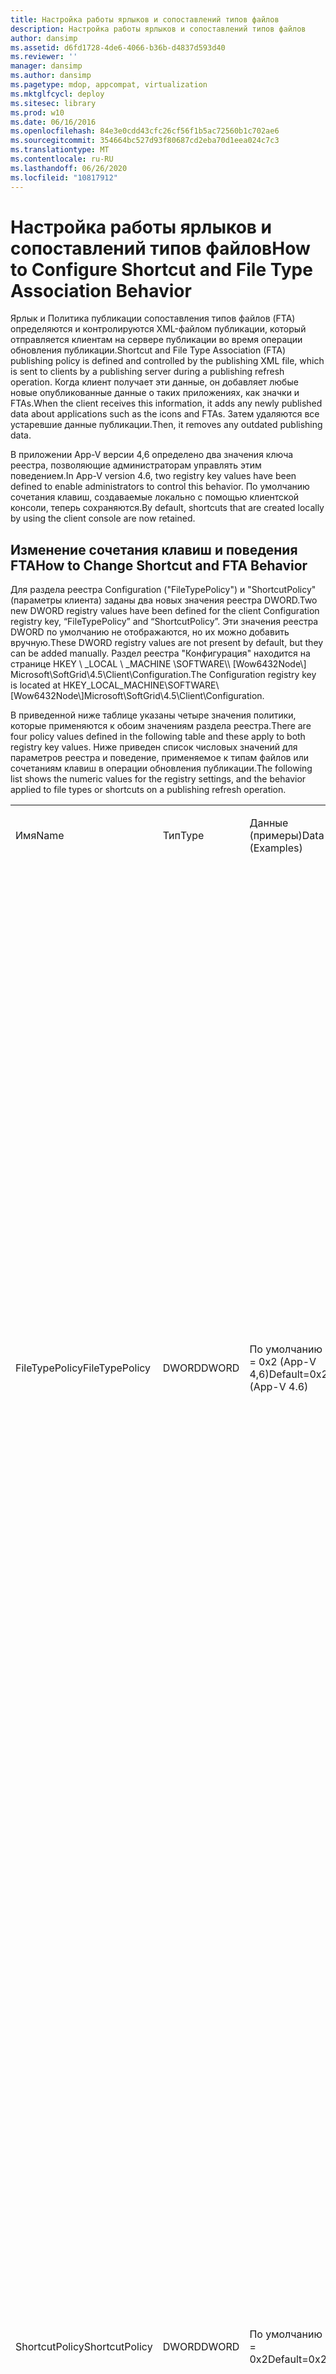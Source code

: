 ```yaml
---
title: Настройка работы ярлыков и сопоставлений типов файлов
description: Настройка работы ярлыков и сопоставлений типов файлов
author: dansimp
ms.assetid: d6fd1728-4de6-4066-b36b-d4837d593d40
ms.reviewer: ''
manager: dansimp
ms.author: dansimp
ms.pagetype: mdop, appcompat, virtualization
ms.mktglfcycl: deploy
ms.sitesec: library
ms.prod: w10
ms.date: 06/16/2016
ms.openlocfilehash: 84e3e0cdd43cfc26cf56f1b5ac72560b1c702ae6
ms.sourcegitcommit: 354664bc527d93f80687cd2eba70d1eea024c7c3
ms.translationtype: MT
ms.contentlocale: ru-RU
ms.lasthandoff: 06/26/2020
ms.locfileid: "10817912"
---
```

# <span data-ttu-id="77006-103">Настройка работы ярлыков и сопоставлений типов файлов</span><span class="sxs-lookup"><span data-stu-id="77006-103">How to Configure Shortcut and File Type Association Behavior</span></span>


<span data-ttu-id="77006-104">Ярлык и Политика публикации сопоставления типов файлов (FTA) определяются и контролируются XML-файлом публикации, который отправляется клиентам на сервере публикации во время операции обновления публикации.</span><span class="sxs-lookup"><span data-stu-id="77006-104">Shortcut and File Type Association (FTA) publishing policy is defined and controlled by the publishing XML file, which is sent to clients by a publishing server during a publishing refresh operation.</span></span> <span data-ttu-id="77006-105">Когда клиент получает эти данные, он добавляет любые новые опубликованные данные о таких приложениях, как значки и FTAs.</span><span class="sxs-lookup"><span data-stu-id="77006-105">When the client receives this information, it adds any newly published data about applications such as the icons and FTAs.</span></span> <span data-ttu-id="77006-106">Затем удаляются все устаревшие данные публикации.</span><span class="sxs-lookup"><span data-stu-id="77006-106">Then, it removes any outdated publishing data.</span></span>

<span data-ttu-id="77006-107">В приложении App-V версии 4,6 определено два значения ключа реестра, позволяющие администраторам управлять этим поведением.</span><span class="sxs-lookup"><span data-stu-id="77006-107">In App-V version 4.6, two registry key values have been defined to enable administrators to control this behavior.</span></span> <span data-ttu-id="77006-108">По умолчанию сочетания клавиш, создаваемые локально с помощью клиентской консоли, теперь сохраняются.</span><span class="sxs-lookup"><span data-stu-id="77006-108">By default, shortcuts that are created locally by using the client console are now retained.</span></span>

## <span data-ttu-id="77006-109">Изменение сочетания клавиш и поведения FTA</span><span class="sxs-lookup"><span data-stu-id="77006-109">How to Change Shortcut and FTA Behavior</span></span>


<span data-ttu-id="77006-110">Для раздела реестра Configuration ("FileTypePolicy") и "ShortcutPolicy" (параметры клиента) заданы два новых значения реестра DWORD.</span><span class="sxs-lookup"><span data-stu-id="77006-110">Two new DWORD registry values have been defined for the client Configuration registry key, “FileTypePolicy” and “ShortcutPolicy”.</span></span> <span data-ttu-id="77006-111">Эти значения реестра DWORD по умолчанию не отображаются, но их можно добавить вручную.</span><span class="sxs-lookup"><span data-stu-id="77006-111">These DWORD registry values are not present by default, but they can be added manually.</span></span> <span data-ttu-id="77006-112">Раздел реестра "Конфигурация" находится на странице HKEY \ _LOCAL \ _MACHINE \\SOFTWARE\\\ [Wow6432Node\\\] Microsoft\\SoftGrid\\4.5\\Client\\Configuration.</span><span class="sxs-lookup"><span data-stu-id="77006-112">The Configuration registry key is located at HKEY\_LOCAL\_MACHINE\\SOFTWARE\\\[Wow6432Node\\\]Microsoft\\SoftGrid\\4.5\\Client\\Configuration.</span></span>

<span data-ttu-id="77006-113">В приведенной ниже таблице указаны четыре значения политики, которые применяются к обоим значениям раздела реестра.</span><span class="sxs-lookup"><span data-stu-id="77006-113">There are four policy values defined in the following table and these apply to both registry key values.</span></span> <span data-ttu-id="77006-114">Ниже приведен список числовых значений для параметров реестра и поведение, применяемое к типам файлов или сочетаниям клавиш в операции обновления публикации.</span><span class="sxs-lookup"><span data-stu-id="77006-114">The following list shows the numeric values for the registry settings, and the behavior applied to file types or shortcuts on a publishing refresh operation.</span></span>

<table>
<colgroup>
<col width="25%" />
<col width="25%" />
<col width="25%" />
<col width="25%" />
</colgroup>
<tbody>
<tr class="odd">
<td align="left"><p><span data-ttu-id="77006-115">Имя</span><span class="sxs-lookup"><span data-stu-id="77006-115">Name</span></span></p></td>
<td align="left"><p><span data-ttu-id="77006-116">Тип</span><span class="sxs-lookup"><span data-stu-id="77006-116">Type</span></span></p></td>
<td align="left"><p><span data-ttu-id="77006-117">Данные (примеры)</span><span class="sxs-lookup"><span data-stu-id="77006-117">Data (Examples)</span></span></p></td>
<td align="left"><p><span data-ttu-id="77006-118">Описание</span><span class="sxs-lookup"><span data-stu-id="77006-118">Description</span></span></p></td>
</tr>
<tr class="even">
<td align="left"><p><span data-ttu-id="77006-119">FileTypePolicy</span><span class="sxs-lookup"><span data-stu-id="77006-119">FileTypePolicy</span></span></p></td>
<td align="left"><p><span data-ttu-id="77006-120">DWORD</span><span class="sxs-lookup"><span data-stu-id="77006-120">DWORD</span></span></p></td>
<td align="left"><p><span data-ttu-id="77006-121">По умолчанию = 0x2 (App-V 4,6)</span><span class="sxs-lookup"><span data-stu-id="77006-121">Default=0x2 (App-V 4.6)</span></span></p></td>
<td align="left"><p><span data-ttu-id="77006-122">(0x0) — "ClientOnly" — Удаление существующих элементов из одного источника сведений о публикации и сохранение только тех элементов, которые были добавлены локально</span><span class="sxs-lookup"><span data-stu-id="77006-122">(0x0) – “ClientOnly”- remove any existing items from the same publishing information source, and keep only items that are added locally</span></span></p>
<p><span data-ttu-id="77006-123">(0x1) — "ServerOnly" — Удаление устаревших элементов из одного и того же источника сведений о публикации и всех элементов, добавленных на локальном компьютере, и добавление новых элементов.</span><span class="sxs-lookup"><span data-stu-id="77006-123">(0x1) – “ServerOnly” - remove any outdated items from the same publishing information source and any items that are added locally, and add the new items</span></span></p>
<p><span data-ttu-id="77006-124">(0x2) — "ClientAndServer" — Удаление устаревших элементов из одного и того же источника данных публикации, сохранение элементов на локальном экране и добавление новых элементов (по умолчанию, если отсутствует для App-V 4,6)</span><span class="sxs-lookup"><span data-stu-id="77006-124">(0x2) – “ClientAndServer”- remove any outdated items from the same publishing information source, keep items added locally, and add the new items (default if not present for App-V 4.6)</span></span></p>
<p><span data-ttu-id="77006-125">(0x3) — "без изменений" — не изменять типы файлов и сочетания клавиш</span><span class="sxs-lookup"><span data-stu-id="77006-125">(0x3) – “NoChange” - make no changes to file types or shortcuts</span></span></p></td>
</tr>
<tr class="odd">
<td align="left"><p><span data-ttu-id="77006-126">ShortcutPolicy</span><span class="sxs-lookup"><span data-stu-id="77006-126">ShortcutPolicy</span></span></p></td>
<td align="left"><p><span data-ttu-id="77006-127">DWORD</span><span class="sxs-lookup"><span data-stu-id="77006-127">DWORD</span></span></p></td>
<td align="left"><p><span data-ttu-id="77006-128">По умолчанию = 0x2</span><span class="sxs-lookup"><span data-stu-id="77006-128">Default=0x2</span></span></p></td>
<td align="left"><p><span data-ttu-id="77006-129">(0x0) — "ClientOnly" — Удаление существующих элементов из одного источника сведений о публикации и сохранение только элементов, добавленных локально</span><span class="sxs-lookup"><span data-stu-id="77006-129">(0x0) – “ClientOnly”- remove any existing items from the same publishing information source, and keep only items added locally</span></span></p>
<p><span data-ttu-id="77006-130">(0x1) — "ServerOnly" — Удаление устаревших элементов из одного и того же источника сведений о публикации и всех элементов, добавленных на локальном компьютере, и добавление новых элементов</span><span class="sxs-lookup"><span data-stu-id="77006-130">(0x1) – “ServerOnly” - remove any outdated items from the same publishing information source and any items added locally, and add the new items</span></span></p>
<p><span data-ttu-id="77006-131">(0x2) — "ClientAndServer" — Удаление устаревших элементов из одного и того же источника сведений о публикации, сохранение элементов на локальном экране и добавление новых элементов (по умолчанию, если не отображается)</span><span class="sxs-lookup"><span data-stu-id="77006-131">(0x2) – “ClientAndServer”- remove any outdated items from the same publishing information source, keep items added locally, and add the new items (default if not present)</span></span></p>
<p><span data-ttu-id="77006-132">(0x3) — "без изменений" — не изменять типы файлов и сочетания клавиш</span><span class="sxs-lookup"><span data-stu-id="77006-132">(0x3) – “NoChange” - make no changes to file types or shortcuts</span></span></p></td>
</tr>
</tbody>
</table>

 

<span data-ttu-id="77006-133">**Примечание**  Текстовые значения ссылаются на значения для атрибутов XML в XML-файле публикации.</span><span class="sxs-lookup"><span data-stu-id="77006-133">**Note** The text values refer to the values for the XML attributes in the publishing XML file.</span></span><span data-ttu-id="77006-134">Вы можете настроить эти значения вручную, если вы реализовали пользовательское решение для публикации по HTTP.</span><span class="sxs-lookup"><span data-stu-id="77006-134"> You can set these values manually if you have implemented a custom HTTP publishing solution.</span></span>

 

 

 





